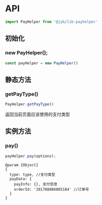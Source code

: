 # API

```javascript
import PayHelper from '@jyb/lib-payhelper'
```

## 初始化

### new PayHelper();

```javascript
const payHelper = new PayHelper()
```

## 静态方法

### getPayType() 

```javascript
PayHelper.getPayType()
```

返回当前页面应该使用的支付类型

## 实例方法

### pay()

```javascript
payHelper.pay(options);
```

```jsdoc
@param {Object} 
{ 
  type: type, //支付类型
  payData: {
    payInfo: {}, 支付信息
    orderId: '201708086005184' //订单号
  }
}
```
